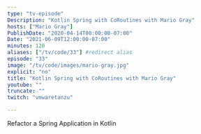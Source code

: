 ```yaml
---
type: "tv-episode"
Description: "Kotlin Spring with CoRoutines with Mario Gray"
hosts: ["Mario Gray"]
PublishDate: "2020-04-14T00:00:00-07:00"
Date: "2021-06-09T12:00:00-07:00"
minutes: 120
aliases: ["/tv/code/33"] #redirect alias
episode: "33"
image: "/tv/code/images/mario-gray.jpg"
explicit: "no"
title: "Kotlin Spring with CoRoutines with Mario Gray"
youtube: ""
truncate: ""
twitch: "vmwaretanzu"

---
```


Refactor a Spring Application in Kotlin